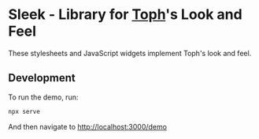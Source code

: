 # Sleek - Library for [Toph](https://toph.co/)'s Look and Feel

These stylesheets and JavaScript widgets implement Toph's look and feel.

## Development

To run the demo, run:

``` sh
npx serve
```

And then navigate to [http://localhost:3000/demo](http://localhost:3000/demo)
